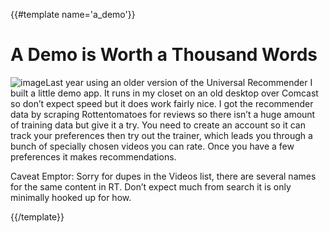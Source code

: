 {{#template name='a_demo'}}
# A Demo is Worth a Thousand Words

![image](/blog/Guide-front-1024x7211.png)Last year using an older version of the Universal Recommender I built a little demo app. It runs in my closet on an old desktop over Comcast so don’t expect speed but it does work fairly nice. I got the recommender data by scraping Rottentomatoes for reviews so there isn’t a huge amount of training data but give it a try. You need to create an account so it can track your preferences then try out the trainer, which leads you through a bunch of specially chosen videos you can rate. Once you have a few preferences it makes recommendations.

Caveat Emptor: Sorry for dupes in the Videos list, there are several names for the same content in RT. Don’t expect much from search it is only minimally hooked up for how.

{{/template}}
